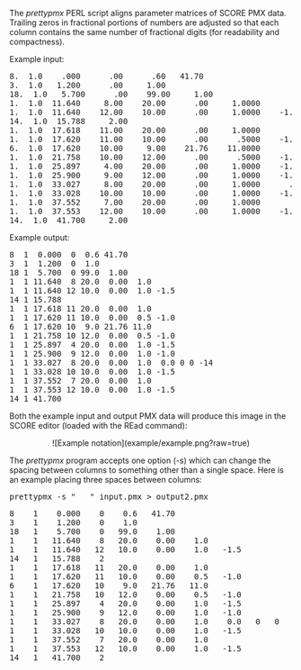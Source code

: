 The _prettypmx_ PERL script aligns parameter matrices of SCORE PMX
data.  Trailing zeros in fractional portions of numbers are adjusted
so that each column contains the same number of fractional digits
(for readability and compactness).

Example input:

<pre>
8.  1.0    .000      .00      .60   41.70
3.  1.0   1.200      .00     1.00
18.  1.0   5.700      .00    99.00     1.00
1.  1.0  11.640     8.00    20.00      .00     1.0000
1.  1.0  11.640    12.00    10.00      .00     1.0000    -1.50
14.  1.0  15.788     2.00
1.  1.0  17.618    11.00    20.00      .00     1.0000
1.  1.0  17.620    11.00    10.00      .00      .5000    -1.00      .00
6.  1.0  17.620    10.00     9.00    21.76    11.0000
1.  1.0  21.758    10.00    12.00      .00      .5000    -1.00      .00
1.  1.0  25.897     4.00    20.00      .00     1.0000    -1.50
1.  1.0  25.900     9.00    12.00      .00     1.0000    -1.00
1.  1.0  33.027     8.00    20.00      .00     1.0000      .00      .00      .00   -14.00
1.  1.0  33.028    10.00    10.00      .00     1.0000    -1.50
1.  1.0  37.552     7.00    20.00      .00     1.0000
1.  1.0  37.553    12.00    10.00      .00     1.0000    -1.50
14.  1.0  41.700     2.00
</pre>

Example output:

<pre>
8  1  0.000  0  0.6 41.70
3  1  1.200  0  1.0
18 1  5.700  0 99.0  1.00
1  1 11.640  8 20.0  0.00  1.0
1  1 11.640 12 10.0  0.00  1.0 -1.5
14 1 15.788 
1  1 17.618 11 20.0  0.00  1.0
1  1 17.620 11 10.0  0.00  0.5 -1.0
6  1 17.620 10  9.0 21.76 11.0
1  1 21.758 10 12.0  0.00  0.5 -1.0
1  1 25.897  4 20.0  0.00  1.0 -1.5
1  1 25.900  9 12.0  0.00  1.0 -1.0
1  1 33.027  8 20.0  0.00  1.0  0.0 0 0 -14
1  1 33.028 10 10.0  0.00  1.0 -1.5
1  1 37.552  7 20.0  0.00  1.0
1  1 37.553 12 10.0  0.00  1.0 -1.5
14 1 41.700
</pre>

Both the example input and output PMX data will produce this image in the SCORE editor (loaded with the REad command):

<center>
![Example notation](example/example.png?raw=true)
</center>

The _prettypmx_ program accepts one option (-s) which can change
the spacing between columns to something other than a single space.
Here is an example placing three spaces between columns:

<pre>prettypmx -s "   " input.pmx > output2.pmx</pre>

<pre>
8    1    0.000    0    0.6   41.70
3    1    1.200    0    1.0
18   1    5.700    0   99.0    1.00
1    1   11.640    8   20.0    0.00    1.0
1    1   11.640   12   10.0    0.00    1.0   -1.5
14   1   15.788    2
1    1   17.618   11   20.0    0.00    1.0
1    1   17.620   11   10.0    0.00    0.5   -1.0
6    1   17.620   10    9.0   21.76   11.0
1    1   21.758   10   12.0    0.00    0.5   -1.0
1    1   25.897    4   20.0    0.00    1.0   -1.5
1    1   25.900    9   12.0    0.00    1.0   -1.0
1    1   33.027    8   20.0    0.00    1.0    0.0   0   0   -14
1    1   33.028   10   10.0    0.00    1.0   -1.5
1    1   37.552    7   20.0    0.00    1.0
1    1   37.553   12   10.0    0.00    1.0   -1.5
14   1   41.700    2
</pre>


